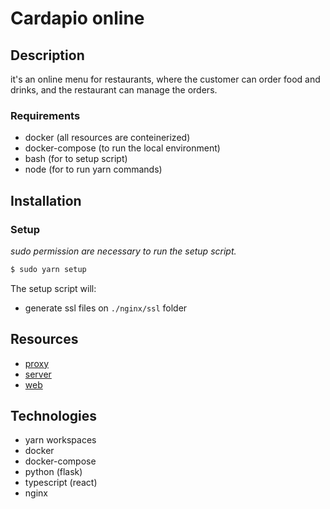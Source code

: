 # Cardapio online

## Description

it's an online menu for restaurants, where the customer can order food and drinks, and the restaurant can manage the orders.

### Requirements
  - docker (all resources are conteinerized)
  - docker-compose (to run the local environment)
  - bash (for to setup script)
  - node (for to run yarn commands)

## Installation

### Setup
  *sudo permission are necessary to run the setup script.*

```bash
$ sudo yarn setup
```
The setup script will:
  - generate ssl files on `./nginx/ssl` folder


## Resources
  - [proxy](./packages/nginx/README.md)
  - [server](./packages/server/README.md)
  - [web](./web/README.md)

## Technologies
  - yarn workspaces
  - docker
  - docker-compose
  - python (flask)
  - typescript (react)
  - nginx
